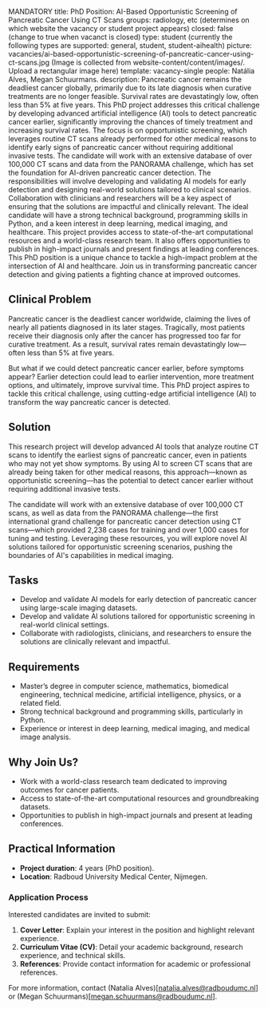 MANDATORY
title: PhD Position: AI-Based Opportunistic Screening of Pancreatic Cancer Using CT Scans
groups: radiology, etc (determines on which website the vacancy or student project appears)
closed: false (change to true when vacanct is closed)
type: student (currently the following types are supported: general, student, student-aihealth)
picture: vacancies/ai-based-opportunistic-screening-of-pancreatic-cancer-using-ct-scans.jpg (Image is collected from website-content/content/images/. Upload a rectangular image here)
template: vacancy-single
people: Natália Alves, Megan Schuurmans.
description: Pancreatic cancer remains the deadliest cancer globally, primarily due to its late diagnosis when curative treatments are no longer feasible. Survival rates are devastatingly low, often less than 5% at five years. This PhD project addresses this critical challenge by developing advanced artificial intelligence (AI) tools to detect pancreatic cancer earlier, significantly improving the chances of timely treatment and increasing survival rates. 
The focus is on opportunistic screening, which leverages routine CT scans already performed for other medical reasons to identify early signs of pancreatic cancer without requiring additional invasive tests. The candidate will work with an extensive database of over 100,000 CT scans and data from the PANORAMA challenge, which has set the foundation for AI-driven pancreatic cancer detection. 
The responsibilities will involve developing and validating AI models for early detection and designing real-world solutions tailored to clinical scenarios. Collaboration with clinicians and researchers will be a key aspect of ensuring that the solutions are impactful and clinically relevant. The ideal candidate will have a strong technical background, programming skills in Python, and a keen interest in deep learning, medical imaging, and healthcare.
This project provides access to state-of-the-art computational resources and a world-class research team. It also offers opportunities to publish in high-impact journals and present findings at leading conferences. This PhD position is a unique chance to tackle a high-impact problem at the intersection of AI and healthcare. Join us in transforming pancreatic cancer detection and giving patients a fighting chance at improved outcomes.


## Clinical Problem

Pancreatic cancer is the deadliest cancer worldwide, claiming the lives of nearly all patients diagnosed in its later stages. Tragically, most patients receive their diagnosis only after the cancer has progressed too far for curative treatment. As a result, survival rates remain devastatingly low—often less than 5% at five years.

But what if we could detect pancreatic cancer earlier, before symptoms appear? Earlier detection could lead to earlier intervention, more treatment options, and ultimately, improve survival time. This PhD project aspires to tackle this critical challenge, using cutting-edge artificial intelligence (AI) to transform the way pancreatic cancer is detected.

## Solution

This research project will develop advanced AI tools that analyze routine CT scans to identify the earliest signs of pancreatic cancer, even in patients who may not yet show symptoms. By using AI to screen CT scans that are already being taken for other medical reasons, this approach—known as opportunistic screening—has the potential to detect cancer earlier without requiring additional invasive tests.

The candidate will work with an extensive database of over 100,000 CT scans, as well as data from the PANORAMA challenge—the first international grand challenge for pancreatic cancer detection using CT scans—which provided 2,238 cases for training and over 1,000 cases for tuning and testing. Leveraging these resources, you will explore novel AI solutions tailored for opportunistic screening scenarios, pushing the boundaries of AI's capabilities in medical imaging.

## Tasks

- Develop and validate AI models for early detection of pancreatic cancer using large-scale imaging datasets.
- Develop and validate AI solutions tailored for opportunistic screening in real-world clinical settings.
- Collaborate with radiologists, clinicians, and researchers to ensure the solutions are clinically relevant and impactful.

## Requirements

- Master’s degree in computer science, mathematics, biomedical engineering, technical medicine, artificial intelligence, physics, or a related field.
- Strong technical background and programming skills, particularly in Python.
- Experience or interest in deep learning, medical imaging, and medical image analysis.

## Why Join Us?

- Work with a world-class research team dedicated to improving outcomes for cancer patients.
- Access to state-of-the-art computational resources and groundbreaking datasets.
- Opportunities to publish in high-impact journals and present at leading conferences.

## Practical Information

- **Project duration**: 4 years (PhD position).
- **Location**: Radboud University Medical Center, Nijmegen.

### Application Process

Interested candidates are invited to submit:

1. **Cover Letter**: Explain your interest in the position and highlight relevant experience.
2. **Curriculum Vitae (CV)**: Detail your academic background, research experience, and technical skills.
3. **References**: Provide contact information for academic or professional references.

For more information, contact (Natalia Alves)[natalia.alves@radboudumc.nl] or (Megan Schuurmans)[megan.schuurmans@radboudumc.nl].
